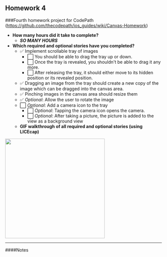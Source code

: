 Homework 4
---
###Fourth homework project for CodePath (https://github.com/thecodepath/ios_guides/wiki/Canvas-Homework)

* **How many hours did it take to complete?**
  * ***SO MANY HOURS***
* **Which required and optional stories have you completed?**
  * :white_check_mark: Implement scrollable tray of images
    * :white_large_square: You should be able to drag the tray up or down.
    * :white_large_square: Once the tray is revealed, you shouldn't be able to drag it any more.
    * :white_large_square: After releasing the tray, it should either move to its hidden position or its revealed position.
  * :white_check_mark: Dragging an image from the tray should create a new copy of the image which can be dragged into the canvas area.
  * :white_check_mark: Pinching images in the canvas area should resize them
  * :white_check_mark: *Optional*: Allow the user to rotate the image
  * :white_large_square: *Optional*: Add a camera icon to the tray
    * :white_large_square: *Optional*: Tapping the camera icon opens the camera.
    * :white_large_square: *Optional*: After taking a picture, the picture is added to the view as a background view
  * **GIF walkthrough of all required and optional stories (using LICEcap)**

<img width="320" src=""/>

---

####Notes

